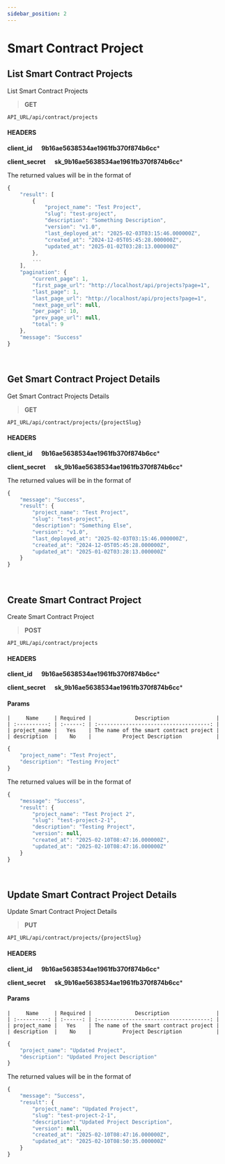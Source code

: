```yaml
---
sidebar_position: 2
---
```


# Smart Contract Project

## List Smart Contract Projects

List Smart Contract Projects

>**GET** 

```
API_URL/api/contract/projects
```
#### HEADERS

**client_id &emsp; 9b16ae5638534ae1961fb370f874b6cc***

**client_secret &emsp; sk_9b16ae5638534ae1961fb370f874b6cc***

The returned values will be in the format of

```js title="Sample Result"
{
    "result": [
        {
            "project_name": "Test Project",
            "slug": "test-project",
            "description": "Something Description",
            "version": "v1.0",
            "last_deployed_at": "2025-02-03T03:15:46.000000Z",
            "created_at": "2024-12-05T05:45:28.000000Z",
            "updated_at": "2025-01-02T03:28:13.000000Z"
        },
        ...
    ],
    "pagination": {
        "current_page": 1,
        "first_page_url": "http://localhost/api/projects?page=1",
        "last_page": 1,
        "last_page_url": "http://localhost/api/projects?page=1",
        "next_page_url": null,
        "per_page": 10,
        "prev_page_url": null,
        "total": 9
    },
    "message": "Success"
}
```

<br/>

## Get Smart Contract Project Details

Get Smart Contract Projects Details

>**GET** 

```
API_URL/api/contract/projects/{projectSlug}
```
#### HEADERS

**client_id &emsp; 9b16ae5638534ae1961fb370f874b6cc***

**client_secret &emsp; sk_9b16ae5638534ae1961fb370f874b6cc***

The returned values will be in the format of

```js title="Sample Result"
{
    "message": "Success",
    "result": {
        "project_name": "Test Project",
        "slug": "test-project",
        "description": "Something Else",
        "version": "v1.0",
        "last_deployed_at": "2025-02-03T03:15:46.000000Z",
        "created_at": "2024-12-05T05:45:28.000000Z",
        "updated_at": "2025-01-02T03:28:13.000000Z"
    }
}
```

<br/>

## Create Smart Contract Project

Create Smart Contract Project

>**POST** 

```
API_URL/api/contract/projects
```
#### HEADERS

**client_id &emsp; 9b16ae5638534ae1961fb370f874b6cc***

**client_secret &emsp; sk_9b16ae5638534ae1961fb370f874b6cc***

#### Params     
    |     Name     | Required |              Description               |
    | :----------: | :------: | :------------------------------------: |
    | project_name |   Yes    | The name of the smart contract project |
    | description  |    No    |          Project Description           |

```js title="Sample Request Body"
{
    "project_name": "Test Project",
    "description": "Testing Project"
}
```

The returned values will be in the format of

```js title="Sample Result"
{
    "message": "Success",
    "result": {
        "project_name": "Test Project 2",
        "slug": "test-project-2-1",
        "description": "Testing Project",
        "version": null,
        "created_at": "2025-02-10T08:47:16.000000Z",
        "updated_at": "2025-02-10T08:47:16.000000Z"
    }
}
```

<br/>

## Update Smart Contract Project Details

Update Smart Contract Project Details

>**PUT** 

```
API_URL/api/contract/projects/{projectSlug}
```
#### HEADERS

**client_id &emsp; 9b16ae5638534ae1961fb370f874b6cc***

**client_secret &emsp; sk_9b16ae5638534ae1961fb370f874b6cc***

#### Params     
    |     Name     | Required |              Description               |
    | :----------: | :------: | :------------------------------------: |
    | project_name |   Yes    | The name of the smart contract project |
    | description  |    No    |          Project Description           |

```js title="Sample Request Body"
{
    "project_name": "Updated Project",
    "description": "Updated Project Description"
}
```

The returned values will be in the format of

```js title="Sample Result"
{
    "message": "Success",
    "result": {
        "project_name": "Updated Project",
        "slug": "test-project-2-1",
        "description": "Updated Project Description",
        "version": null,
        "created_at": "2025-02-10T08:47:16.000000Z",
        "updated_at": "2025-02-10T08:50:35.000000Z"
    }
}
```

<br/>